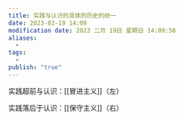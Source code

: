 ```yaml
---
title: 实践与认识的具体的历史的统一
date: 2023-02-19 14:09
modification date: 2023 二月 19日 星期日 14:09:58
aliases:
  - 
tags:
  - 
publish: "true"
---
```


实践超前与认识：[[冒进主义]]（左）

实践落后于认识：[[保守主义]]（右）